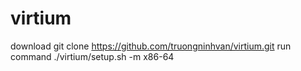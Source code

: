 virtium
=============
download
git clone https://github.com/truongninhvan/virtium.git
run command
./virtium/setup.sh -m x86-64
